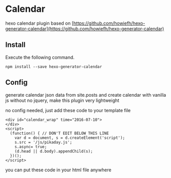 # Calendar

hexo calendar plugin based on [https://github.com/howiefh/hexo-generator-calendar](https://github.com/howiefh/hexo-generator-calendar)

## Install

Execute the following command.

```
npm install --save hexo-generator-calendar
```

## Config

generate calendar json data from site.posts and create calendar with vanilla js without no jquery, make this plugin very lightweight

no config needed, just add these code to your template file

```
<div id="calendar_wrap" time="2016-07-10">
</div>
<script>
  (function() { // DON'T EDIT BELOW THIS LINE
    var d = document, s = d.createElement('script');
    s.src = '/js/pikaday.js';
    s.async= true;
    (d.head || d.body).appendChild(s);
  })();
</script>
```

you can put these code in your html file anywhere
